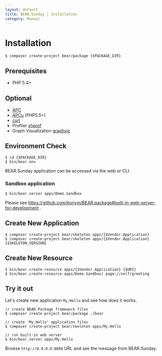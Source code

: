 ```yaml
---
layout: default
title: BEAR.Sunday | Installation
category: Manual
---
```


# Installation 

```
$ composer create-project bear/package {$PACKAGE_DIR}
```

## Prerequisites 

 * PHP 5.4+

## Optional 

 * [APC](http://php.net/manual/ja/book.apc.php)
 * [APCu](http://pecl.php.net/package/APCu) (PHP5.5+)
 * [curl](http://php.net/manual/ja/book.curl.php)
 * Profiler [xhprof](http://jp.php.net/manual/en/book.xhprof.php)
 * Graph Visualization [graphviz](http://www.graphviz.org/)

## Environment Check 

```
$ cd {$PACKAGE_DIR}
$ bin/bear.env
```

BEAR.Sunday application can be accessed via the web or CLI.

### Sandbox application

```
$ bin/bear.server apps/Demo.Sandbox
```

Please see https://github.com/koriym/BEAR.package#built-in-web-server-for-development .

## Create New Application

```
$ composer create-project bear/skeleton apps/{$Vendor.Application}
$ composer create-project bear/skeleton apps/{$Vendor.Application} {$SKELETON_VERSION}
```

## Create New Resource

```
$ bin/bear.create-resource apps/{$Vendor.Application} {$URI}
$ bin/bear.create-resource apps/Demo.Sandbox/ page://self/greeting
```

## Try it out

Let's create new application `My.Hello` and see how does it works.

```
// create BEAR.Package framework files
$ composer create-project bear/package ./bear

// create 'My.Hello' application files
$ composer create-project bear/skeleton apps/My.Hello

// run built-in web server
$ bin/bear.server apps/My.Hello
```

Browse `http://0.0.0.0:8080` URL and see the message from BEAR.Sunday.
